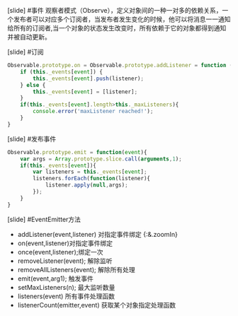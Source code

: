 
[slide]
#事件
观察者模式（Observe），定义对象间的一种<span class="red">一对多</span>的依赖关系，一个发布者可以对应多个订阅者，当发布者<span class="red">发生变化</span>的时候，他可以将消息一一通知给所有的订阅者,当一个对象的状态发生改变时，所有依赖于它的对象都<span class="red">得到通知并被自动更新</span>。

[slide]
#订阅

```javascript
Observable.prototype.on = Observable.prototype.addListener = function (event, listener) {
    if (this._events[event]) {
        this._events[event].push(listener);
    } else {
        this._events[event] = [listener];
    }
    if(this._events[event].length>this._maxListeners){
        console.error('maxListener reached!');
    }
}
```

[slide]
#发布事件

```javascript
Observable.prototype.emit = function(event){
    var args = Array.prototype.slice.call(arguments,1);
    if(this._events[event]){
        var listeners = this._events[event];
        listeners.forEach(function(listener){
            listener.apply(null,args);
        });
    }
}
```


[slide]
#EventEmitter方法

* addListener(event,listener) 对指定事件绑定 {:&.zoomIn}
* on(event,listener)对指定事件绑定
* once(event,listener);绑定一次
* removeListener(event); 解除监听
* removeAllListeners(event); 解除所有处理
* emit(event,arg1); 触发事件
* setMaxListeners(n); 最大监听数量
* listeners(event) 所有事件处理函数
* listenerCount(emitter,event) 获取某个对象指定处理函数
